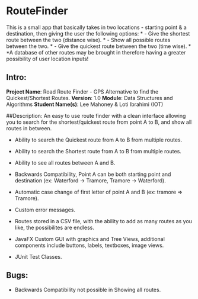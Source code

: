 # RouteFinder
This is a small app that basically takes in two locations - starting point &amp; a destination, then giving the user the following options:  * - Give the shortest route between the two (distance wise).  * - Show all possible routes between the two.  * - Give the quickest route between the two (time wise).     *   *A database of other routes may be brought in therefore having a greater possibility of user location inputs!

## Intro:
**Project Name**: Road Route Finder - GPS Alternative to find the Quickest/Shortest Routes.
**Version**: 1.0
**Module**: Data Structures and Algorithms
**Student Name(s)**: Lee Mahoney & Loti Ibrahimi (IOT)


##Description:
An easy to use route finder with a clean interface allowing you to search for the shortest/quickest route from point A to B, and show all routes in between.

* Ability to search the Quickest route from A to B from multiple routes.

* Ability to search the Shortest route from A to B from multiple routes.

* Ability to see all routes between A and B.

* Backwards Compatibility, Point A can be both starting point and destination (ex: Waterford -> Tramore, Tramore -> Waterford).

* Automatic case change of first letter of point A and B (ex: tramore => Tramore).

* Custom error messages.

* Routes stored in a CSV file, with the ability to add as many routes as you like, the possibilites are endless.

* JavaFX Custom GUI with graphics and Tree Views, additional components include buttons, labels, textboxes, image views.

* JUnit Test Classes.

## Bugs:
* Backwards Compatibility not possible in Showing all routes.
